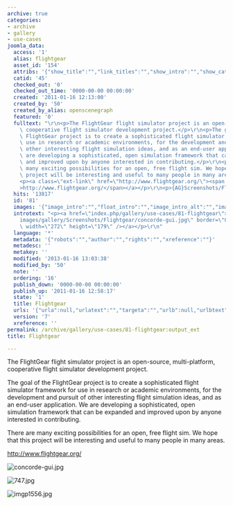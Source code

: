 ```yaml
---
archive: true
categories:
- archive
- gallery
- use-cases
joomla_data:
  access: '1'
  alias: flightgear
  asset_id: '154'
  attribs: '{"show_title":"","link_titles":"","show_intro":"","show_category":"","link_category":"","show_parent_category":"","link_parent_category":"","show_author":"","link_author":"","show_create_date":"","show_modify_date":"","show_publish_date":"","show_item_navigation":"","show_icons":"","show_print_icon":"","show_email_icon":"","show_vote":"","show_hits":"","show_noauth":"","urls_position":"","alternative_readmore":"","article_layout":"","show_publishing_options":"","show_article_options":"","show_urls_images_backend":"","show_urls_images_frontend":""}'
  catid: '45'
  checked_out: '0'
  checked_out_time: '0000-00-00 00:00:00'
  created: '2011-01-16 12:13:00'
  created_by: '50'
  created_by_alias: openscenegraph
  featured: '0'
  fulltext: "\r\n<p>The FlightGear flight simulator project is an open-source, multi-platform,\
    \ cooperative flight simulator development project.</p>\r\n<p>The goal of the\
    \ FlightGear project is to create a sophisticated flight simulator framework for\
    \ use in research or academic environments, for the development and pursuit of\
    \ other interesting flight simulation ideas, and as an end-user application. We\
    \ are developing a sophisticated, open simulation framework that can be expanded\
    \ and improved upon by anyone interested in contributing.</p>\r\n<p>There are\
    \ many exciting possibilities for an open, free flight sim. We hope that this\
    \ project will be interesting and useful to many people in many areas.</p>\r\n\
    <p><a class=\"ext-link\" href=\"http://www.flightgear.org/\"><span class=\"icon\"\
    >http://www.flightgear.org/</span></a></p>\r\n<p>{AG}Screenshots/Flightgear/{/AG}</p>"
  hits: '13817'
  id: '81'
  images: '{"image_intro":"","float_intro":"","image_intro_alt":"","image_intro_caption":"","image_fulltext":"","float_fulltext":"","image_fulltext_alt":"","image_fulltext_caption":""}'
  introtext: "<p><a href=\"index.php/gallery/use-cases/81-flightgear\"><img src=\"\
    images/gallery/Screenshots/Flightgear/concorde-gui.jpg\" border=\"0\" alt=\"\"\
    \ width=\"272\" height=\"179\" /></a></p>\r\n"
  language: '*'
  metadata: '{"robots":"","author":"","rights":"","xreference":""}'
  metadesc: ''
  metakey: ''
  modified: '2013-01-16 13:03:38'
  modified_by: '50'
  note: ''
  ordering: '16'
  publish_down: '0000-00-00 00:00:00'
  publish_up: '2011-01-16 12:58:17'
  state: '1'
  title: Flightgear
  urls: '{"urla":null,"urlatext":"","targeta":"","urlb":null,"urlbtext":"","targetb":"","urlc":null,"urlctext":"","targetc":""}'
  version: '7'
  xreference: ''
permalink: /archive/gallery/use-cases/81-flightgear:output_ext
title: Flightgear

---
```

The FlightGear flight simulator project is an open-source, multi-platform, cooperative flight simulator development project.


The goal of the FlightGear project is to create a sophisticated flight simulator framework for use in research or academic environments, for the development and pursuit of other interesting flight simulation ideas, and as an end-user application. We are developing a sophisticated, open simulation framework that can be expanded and improved upon by anyone interested in contributing.


There are many exciting possibilities for an open, free flight sim. We hope that this project will be interesting and useful to many people in many areas.


<http://www.flightgear.org/>




![concorde-gui.jpg](https://anyoldname3.github.io/OpenSceneGraphDotComBackup/OpenSceneGraph/www.openscenegraph.com/images/gallery/Screenshots/Flightgear/concorde-gui.jpg)

![747.jpg](https://anyoldname3.github.io/OpenSceneGraphDotComBackup/OpenSceneGraph/www.openscenegraph.com/images/gallery/Screenshots/Flightgear/747.jpg)

![imgp1556.jpg](https://anyoldname3.github.io/OpenSceneGraphDotComBackup/OpenSceneGraph/www.openscenegraph.com/images/gallery/Screenshots/Flightgear/imgp1556.jpg)




